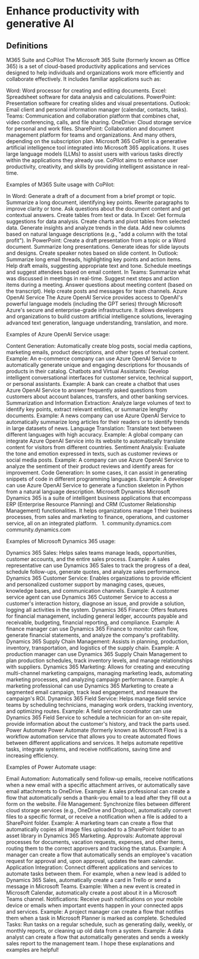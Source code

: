 # Enhance productivity with generative AI

## Definitions

M365 Suite and CoPilot
The Microsoft 365 Suite (formerly known as Office 365) is a set of cloud-based productivity applications and services designed to help individuals and organizations work more efficiently and collaborate effectively. It includes familiar applications such as:

Word: Word processor for creating and editing documents.
Excel: Spreadsheet software for data analysis and calculations.
PowerPoint: Presentation software for creating slides and visual presentations.
Outlook: Email client and personal information manager (calendar, contacts, tasks).
Teams: Communication and collaboration platform that combines chat, video conferencing, calls, and file sharing.
OneDrive: Cloud storage service for personal and work files.
SharePoint: Collaboration and document management platform for teams and organizations.
And many others, depending on the subscription plan.
Microsoft 365 CoPilot is a generative artificial intelligence tool integrated into Microsoft 365 applications. It uses large language models (LLMs) to assist users with various tasks directly within the applications they already use. CoPilot aims to enhance user productivity, creativity, and skills by providing intelligent assistance in real-time.

Examples of M365 Suite usage with CoPilot:

In Word:
Generate a draft of a document from a brief prompt or topic.
Summarize a long document, identifying key points.
Rewrite paragraphs to improve clarity or tone.
Ask questions about the document content and get contextual answers.
Create tables from text or data.
In Excel:
Get formula suggestions for data analysis.
Create charts and pivot tables from selected data.
Generate insights and analyze trends in the data.
Add new columns based on natural language descriptions (e.g., "add a column with the total profit").
In PowerPoint:
Create a draft presentation from a topic or a Word document.
Summarize long presentations.
Generate ideas for slide layouts and designs.
Create speaker notes based on slide content.
In Outlook:
Summarize long email threads, highlighting key points and action items.
Help draft emails, suggesting appropriate text and tone.
Schedule meetings and suggest attendees based on email content.
In Teams:
Summarize what was discussed in meetings in real-time.
Suggest next steps and action items during a meeting.
Answer questions about meeting content (based on the transcript).
Help create posts and messages for team channels.
Azure OpenAI Service
The Azure OpenAI Service provides access to OpenAI's powerful language models (including the GPT series) through Microsoft Azure's secure and enterprise-grade infrastructure. It allows developers and organizations to build custom artificial intelligence solutions, leveraging advanced text generation, language understanding, translation, and more.

Examples of Azure OpenAI Service usage:

Content Generation: Automatically create blog posts, social media captions, marketing emails, product descriptions, and other types of textual content.
Example: An e-commerce company can use Azure OpenAI Service to automatically generate unique and engaging descriptions for thousands of products in their catalog.
Chatbots and Virtual Assistants: Develop intelligent conversational interfaces for customer service, technical support, or personal assistants.
Example: A bank can create a chatbot that uses Azure OpenAI Service to answer frequently asked questions from customers about account balances, transfers, and other banking services.
Summarization and Information Extraction: Analyze large volumes of text to identify key points, extract relevant entities, or summarize lengthy documents.
Example: A news company can use Azure OpenAI Service to automatically summarize long articles for their readers or to identify trends in large datasets of news.
Language Translation: Translate text between different languages with high accuracy.
Example: A global company can integrate Azure OpenAI Service into its website to automatically translate content for visitors from different countries.
Sentiment Analysis: Evaluate the tone and emotion expressed in texts, such as customer reviews or social media posts.
Example: A company can use Azure OpenAI Service to analyze the sentiment of their product reviews and identify areas for improvement.
Code Generation: In some cases, it can assist in generating snippets of code in different programming languages.
Example: A developer can use Azure OpenAI Service to generate a function skeleton in Python from a natural language description.
Microsoft Dynamics
Microsoft Dynamics 365 is a suite of intelligent business applications that encompass ERP (Enterprise Resource Planning) and CRM (Customer Relationship Management) functionalities. It helps organizations manage 1  their business processes, from sales and marketing to finance, operations, and customer service, all on an integrated platform.   
 1. 
community.dynamics.com
community.dynamics.com

Examples of Microsoft Dynamics 365 usage:

Dynamics 365 Sales: Helps sales teams manage leads, opportunities, customer accounts, and the entire sales process.
Example: A sales representative can use Dynamics 365 Sales to track the progress of a deal, schedule follow-ups, generate quotes, and analyze sales performance.
Dynamics 365 Customer Service: Enables organizations to provide efficient and personalized customer support by managing cases, queues, knowledge bases, and communication channels.
Example: A customer service agent can use Dynamics 365 Customer Service to access a customer's interaction history, diagnose an issue, and provide a solution, logging all activities in the system.
Dynamics 365 Finance: Offers features for financial management, including general ledger, accounts payable and receivable, budgeting, financial reporting, and compliance.
Example: A finance manager can use Dynamics 365 Finance to monitor cash flow, generate financial statements, and analyze the company's profitability.
Dynamics 365 Supply Chain Management: Assists in planning, production, inventory, transportation, and logistics of the supply chain.
Example: A production manager can use Dynamics 365 Supply Chain Management to plan production schedules, track inventory levels, and manage relationships with suppliers.
Dynamics 365 Marketing: Allows for creating and executing multi-channel marketing campaigns, managing marketing leads, automating marketing processes, and analyzing campaign performance.
Example: A marketing professional can use Dynamics 365 Marketing to create a segmented email campaign, track lead engagement, and measure the campaign's ROI.
Dynamics 365 Field Service: Helps manage field service teams by scheduling technicians, managing work orders, tracking inventory, and optimizing routes.
Example: A field service coordinator can use Dynamics 365 Field Service to schedule a technician for an on-site repair, provide information about the customer's history, and track the parts used.
Power Automate
Power Automate (formerly known as Microsoft Flow) is a workflow automation service that allows you to create automated flows between different applications and services. It helps automate repetitive tasks, integrate systems, and receive notifications, saving time and increasing efficiency.

Examples of Power Automate usage:

Email Automation: Automatically send follow-up emails, receive notifications when a new email with a specific attachment arrives, or automatically save email attachments to OneDrive.
Example: A sales professional can create a flow that automatically sends a thank-you email to a lead after they fill out a form on the website.
File Management: Synchronize files between different cloud storage services (e.g., OneDrive and Dropbox), automatically convert files to a specific format, or receive a notification when a file is added to a SharePoint folder.
Example: A marketing team can create a flow that automatically copies all image files uploaded to a SharePoint folder to an asset library in Dynamics 365 Marketing.
Approvals: Automate approval processes for documents, vacation requests, expenses, and other items, routing them to the correct approvers and tracking the status.
Example: A manager can create a flow that automatically sends an employee's vacation request for approval and, upon approval, updates the team calendar.
Application Integration: Connect different applications and services to automate tasks between them. For example, when a new lead is added to Dynamics 365 Sales, automatically create a card in Trello or send a message in Microsoft Teams.
Example: When a new event is created in Microsoft Calendar, automatically create a post about it in a Microsoft Teams channel.
Notifications: Receive push notifications on your mobile device or emails when important events happen in your connected apps and services.
Example: A project manager can create a flow that notifies them when a task in Microsoft Planner is marked as complete.
Scheduled Tasks: Run tasks on a regular schedule, such as generating daily, weekly, or monthly reports, or cleaning up old data from a system.
Example: A data analyst can create a flow that automatically generates and sends a weekly sales report to the management team.
I hope these explanations and examples are helpful!
